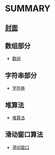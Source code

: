 # SUMMARY

## [封面](README.md)



## 数组部分

* [数组](01su/000_array.md)



## 字符串部分

* [字符串](05string/string.md)



## 堆算法

* [堆算法](07heap/heap.md)



## 滑动窗口算法

* [滑动窗口](10SlidingWindow/sliding_window.md)
